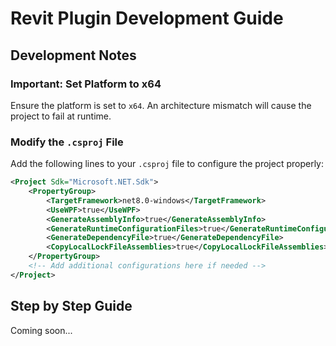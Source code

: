 # Revit Plugin Development Guide

## Development Notes

### Important: Set Platform to x64
Ensure the platform is set to `x64`. An architecture mismatch will cause the project to fail at runtime.

### Modify the `.csproj` File
Add the following lines to your `.csproj` file to configure the project properly:

```xml
<Project Sdk="Microsoft.NET.Sdk">
    <PropertyGroup>
        <TargetFramework>net8.0-windows</TargetFramework>
        <UseWPF>true</UseWPF>
        <GenerateAssemblyInfo>true</GenerateAssemblyInfo>
        <GenerateRuntimeConfigurationFiles>true</GenerateRuntimeConfigurationFiles>
        <GenerateDependencyFile>true</GenerateDependencyFile>
        <CopyLocalLockFileAssemblies>true</CopyLocalLockFileAssemblies>
    </PropertyGroup>
    <!-- Add additional configurations here if needed -->
</Project>
```

## Step by Step Guide
Coming soon...